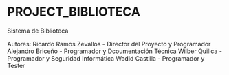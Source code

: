 # PROJECT_BIBLIOTECA
Sistema de Biblioteca

Autores:
Ricardo Ramos Zevallos - Director del Proyecto y Programador
Alejandro Briceño - Programador y Dcoumentación Técnica
Wilber Quillca - Programador y Seguridad Informática
Wadid Castilla - Programador y Tester
